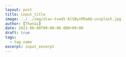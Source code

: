 ```yaml
---
layout: post
title: input_title
image: ../../img/olav-tvedt-6lSBynPRaAQ-unsplash.jpg
author: [Thanai]
date: 2021-00-00T00:00:00.000+09:00
draft: true
tags:
  - tag_name
excerpt: input_excerpt
---
```

